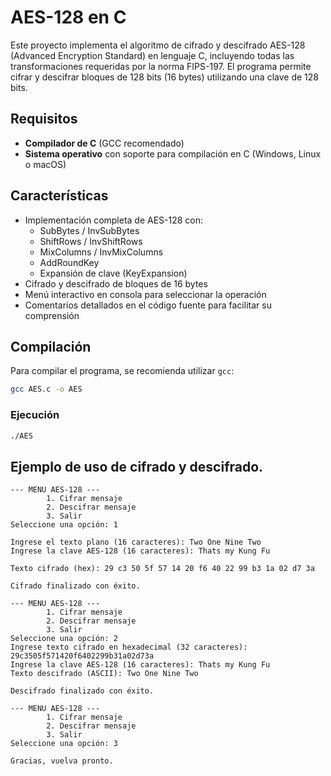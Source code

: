 # AES-128 en C

Este proyecto implementa el algoritmo de cifrado y descifrado AES-128 (Advanced Encryption Standard) en lenguaje C, incluyendo todas las transformaciones requeridas por la norma FIPS-197. El programa permite cifrar y descifrar bloques de 128 bits (16 bytes) utilizando una clave de 128 bits.

## Requisitos

- **Compilador de C** (GCC recomendado)
- **Sistema operativo** con soporte para compilación en C (Windows, Linux o macOS)

## Características

- Implementación completa de AES-128 con:
  - SubBytes / InvSubBytes
  - ShiftRows / InvShiftRows
  - MixColumns / InvMixColumns
  - AddRoundKey
  - Expansión de clave (KeyExpansion)
- Cifrado y descifrado de bloques de 16 bytes
- Menú interactivo en consola para seleccionar la operación
- Comentarios detallados en el código fuente para facilitar su comprensión

## Compilación

Para compilar el programa, se recomienda utilizar `gcc`:

```sh
gcc AES.c -o AES
```

### Ejecución

```sh
./AES
```

## Ejemplo de uso de cifrado y descifrado.
```
--- MENU AES-128 ---
        1. Cifrar mensaje
        2. Descifrar mensaje
        3. Salir
Seleccione una opción: 1

Ingrese el texto plano (16 caracteres): Two One Nine Two
Ingrese la clave AES-128 (16 caracteres): Thats my Kung Fu

Texto cifrado (hex): 29 c3 50 5f 57 14 20 f6 40 22 99 b3 1a 02 d7 3a

Cifrado finalizado con éxito.

--- MENU AES-128 ---
        1. Cifrar mensaje
        2. Descifrar mensaje
        3. Salir
Seleccione una opción: 2
Ingrese texto cifrado en hexadecimal (32 caracteres): 29c3505f571420f6402299b31a02d73a
Ingrese la clave AES-128 (16 caracteres): Thats my Kung Fu
Texto descifrado (ASCII): Two One Nine Two

Descifrado finalizado con éxito.

--- MENU AES-128 ---
        1. Cifrar mensaje
        2. Descifrar mensaje
        3. Salir
Seleccione una opción: 3

Gracias, vuelva pronto.
```
